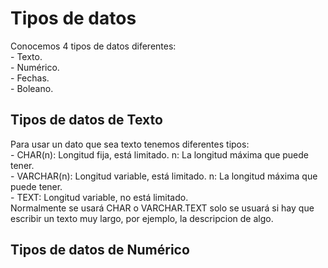 <h1>Tipos de datos</h1>
Conocemos 4 tipos de datos diferentes:<br/>
- Texto.<br/>
- Numérico.<br/>
- Fechas.<br/>
- Boleano.<br/>
<h2>Tipos de datos de Texto</h2>
Para usar un dato que sea texto tenemos diferentes tipos:<br/>
- CHAR(n): Longitud fija, está limitado. n: La longitud máxima que puede tener.<br/>
- VARCHAR(n): Longitud variable, está limitado. n: La longitud máxima que puede tener.<br/>
- TEXT: Longitud variable, no está limitado.<br/>
Normalmente se usará CHAR o VARCHAR.TEXT solo se usuará si hay que escribir un texto muy largo, por ejemplo, la descripcion de algo.<br/>
<h2>Tipos de datos de Numérico</h2>
